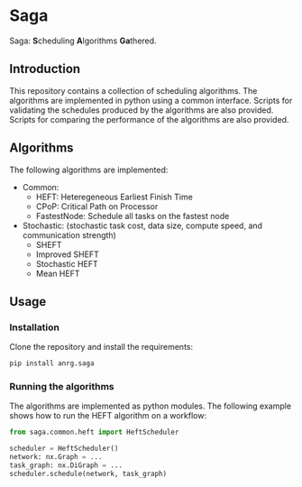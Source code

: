 # Saga
Saga: **S**cheduling **A**lgorithms **Ga**thered.

## Introduction
This repository contains a collection of scheduling algorithms. 
The algorithms are implemented in python using a common interface.
Scripts for validating the schedules produced by the algorithms are also provided.
Scripts for comparing the performance of the algorithms are also provided.

## Algorithms
The following algorithms are implemented:
* Common:
    * HEFT: Heteregeneous Earliest Finish Time
    * CPoP: Critical Path on Processor
    * FastestNode: Schedule all tasks on the fastest node
* Stochastic: (stochastic task cost, data size, compute speed, and communication strength)
    * SHEFT
    * Improved SHEFT
    * Stochastic HEFT
    * Mean HEFT

## Usage
### Installation
Clone the repository and install the requirements:
```bash
pip install anrg.saga
```

### Running the algorithms
The algorithms are implemented as python modules.
The following example shows how to run the HEFT algorithm on a workflow:
```python
from saga.common.heft import HeftScheduler

scheduler = HeftScheduler()
network: nx.Graph = ...
task_graph: nx.DiGraph = ...
scheduler.schedule(network, task_graph)
```

